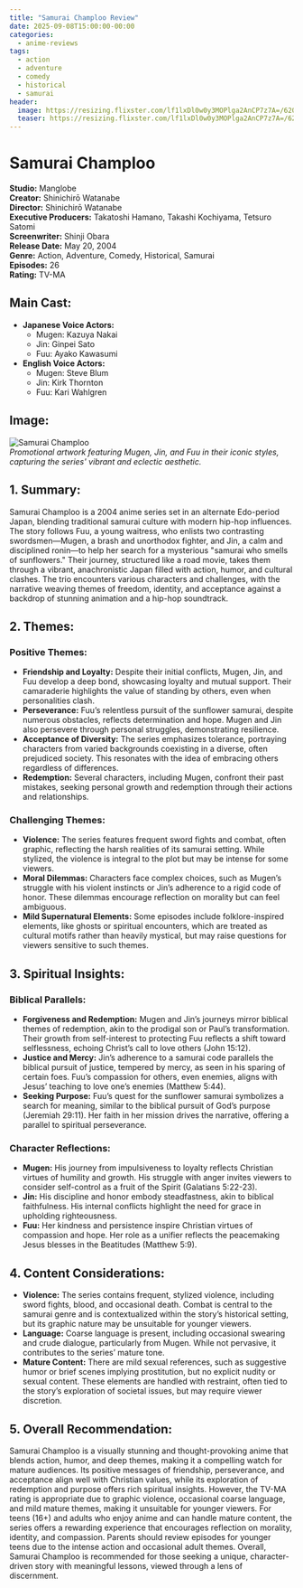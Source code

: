 ```yaml
---
title: "Samurai Champloo Review"
date: 2025-09-08T15:00:00-00:00
categories:
  - anime-reviews
tags:
  - action
  - adventure
  - comedy
  - historical
  - samurai
header:
  image: https://resizing.flixster.com/lf1lxDl0w0y3MOPlga2AnCP7z7A=/620x336/v2/https://resizing.flixster.com/-XZAfHZM39UwaGJIFWKAE8fS0ak=/v3/t/assets/p186425_i_h11_aa.jpg
  teaser: https://resizing.flixster.com/lf1lxDl0w0y3MOPlga2AnCP7z7A=/620x336/v2/https://resizing.flixster.com/-XZAfHZM39UwaGJIFWKAE8fS0ak=/v3/t/assets/p186425_i_h11_aa.jpg
---
```


# Samurai Champloo

**Studio:** Manglobe  
**Creator:** Shinichirō Watanabe  
**Director:** Shinichirō Watanabe  
**Executive Producers:** Takatoshi Hamano, Takashi Kochiyama, Tetsuro Satomi  
**Screenwriter:** Shinji Obara  
**Release Date:** May 20, 2004  
**Genre:** Action, Adventure, Comedy, Historical, Samurai  
**Episodes:** 26  
**Rating:** TV-MA  

## Main Cast:
- **Japanese Voice Actors:**
  - Mugen: Kazuya Nakai
  - Jin: Ginpei Sato
  - Fuu: Ayako Kawasumi
- **English Voice Actors:**
  - Mugen: Steve Blum
  - Jin: Kirk Thornton
  - Fuu: Kari Wahlgren

## Image:
![Samurai Champloo](https://upload.wikimedia.org/wikipedia/en/4/48/Samurai_Champloo_key_art.jpg)  
*Promotional artwork featuring Mugen, Jin, and Fuu in their iconic styles, capturing the series' vibrant and eclectic aesthetic.*

## 1. Summary:
Samurai Champloo is a 2004 anime series set in an alternate Edo-period Japan, blending traditional samurai culture with modern hip-hop influences. The story follows Fuu, a young waitress, who enlists two contrasting swordsmen—Mugen, a brash and unorthodox fighter, and Jin, a calm and disciplined ronin—to help her search for a mysterious "samurai who smells of sunflowers." Their journey, structured like a road movie, takes them through a vibrant, anachronistic Japan filled with action, humor, and cultural clashes. The trio encounters various characters and challenges, with the narrative weaving themes of freedom, identity, and acceptance against a backdrop of stunning animation and a hip-hop soundtrack.

## 2. Themes:

### Positive Themes:
- **Friendship and Loyalty:** Despite their initial conflicts, Mugen, Jin, and Fuu develop a deep bond, showcasing loyalty and mutual support. Their camaraderie highlights the value of standing by others, even when personalities clash.
- **Perseverance:** Fuu’s relentless pursuit of the sunflower samurai, despite numerous obstacles, reflects determination and hope. Mugen and Jin also persevere through personal struggles, demonstrating resilience.
- **Acceptance of Diversity:** The series emphasizes tolerance, portraying characters from varied backgrounds coexisting in a diverse, often prejudiced society. This resonates with the idea of embracing others regardless of differences.
- **Redemption:** Several characters, including Mugen, confront their past mistakes, seeking personal growth and redemption through their actions and relationships.

### Challenging Themes:
- **Violence:** The series features frequent sword fights and combat, often graphic, reflecting the harsh realities of its samurai setting. While stylized, the violence is integral to the plot but may be intense for some viewers.
- **Moral Dilemmas:** Characters face complex choices, such as Mugen’s struggle with his violent instincts or Jin’s adherence to a rigid code of honor. These dilemmas encourage reflection on morality but can feel ambiguous.
- **Mild Supernatural Elements:** Some episodes include folklore-inspired elements, like ghosts or spiritual encounters, which are treated as cultural motifs rather than heavily mystical, but may raise questions for viewers sensitive to such themes.

## 3. Spiritual Insights:

### Biblical Parallels:
- **Forgiveness and Redemption:** Mugen and Jin’s journeys mirror biblical themes of redemption, akin to the prodigal son or Paul’s transformation. Their growth from self-interest to protecting Fuu reflects a shift toward selflessness, echoing Christ’s call to love others (John 15:12).
- **Justice and Mercy:** Jin’s adherence to a samurai code parallels the biblical pursuit of justice, tempered by mercy, as seen in his sparing of certain foes. Fuu’s compassion for others, even enemies, aligns with Jesus’ teaching to love one’s enemies (Matthew 5:44).
- **Seeking Purpose:** Fuu’s quest for the sunflower samurai symbolizes a search for meaning, similar to the biblical pursuit of God’s purpose (Jeremiah 29:11). Her faith in her mission drives the narrative, offering a parallel to spiritual perseverance.

### Character Reflections:
- **Mugen:** His journey from impulsiveness to loyalty reflects Christian virtues of humility and growth. His struggle with anger invites viewers to consider self-control as a fruit of the Spirit (Galatians 5:22-23).
- **Jin:** His discipline and honor embody steadfastness, akin to biblical faithfulness. His internal conflicts highlight the need for grace in upholding righteousness.
- **Fuu:** Her kindness and persistence inspire Christian virtues of compassion and hope. Her role as a unifier reflects the peacemaking Jesus blesses in the Beatitudes (Matthew 5:9).

## 4. Content Considerations:
- **Violence:** The series contains frequent, stylized violence, including sword fights, blood, and occasional death. Combat is central to the samurai genre and is contextualized within the story’s historical setting, but its graphic nature may be unsuitable for younger viewers.
- **Language:** Coarse language is present, including occasional swearing and crude dialogue, particularly from Mugen. While not pervasive, it contributes to the series’ mature tone.
- **Mature Content:** There are mild sexual references, such as suggestive humor or brief scenes implying prostitution, but no explicit nudity or sexual content. These elements are handled with restraint, often tied to the story’s exploration of societal issues, but may require viewer discretion.

## 5. Overall Recommendation:
Samurai Champloo is a visually stunning and thought-provoking anime that blends action, humor, and deep themes, making it a compelling watch for mature audiences. Its positive messages of friendship, perseverance, and acceptance align well with Christian values, while its exploration of redemption and purpose offers rich spiritual insights. However, the TV-MA rating is appropriate due to graphic violence, occasional coarse language, and mild mature themes, making it unsuitable for younger viewers. For teens (16+) and adults who enjoy anime and can handle mature content, the series offers a rewarding experience that encourages reflection on morality, identity, and compassion. Parents should review episodes for younger teens due to the intense action and occasional adult themes. Overall, Samurai Champloo is recommended for those seeking a unique, character-driven story with meaningful lessons, viewed through a lens of discernment.
